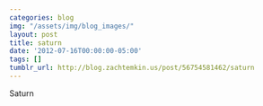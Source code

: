 ```yaml
---
categories: blog
img: "/assets/img/blog_images/" 
layout: post
title: saturn
date: '2012-07-16T00:00:00-05:00'
tags: []
tumblr_url: http://blog.zachtemkin.us/post/56754581462/saturn
---
```

Saturn
